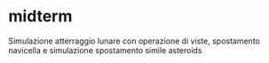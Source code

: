 # midterm
Simulazione atterraggio lunare 
con operazione di viste, 
spostamento navicella
e simulazione spostamento simile asteroids
